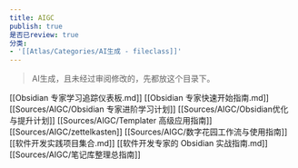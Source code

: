 ```yaml
---
title: AIGC
publish: true
是否已review: true
分类:
- '[[Atlas/Categories/AI生成 - fileclass]]'
---
```


> AI生成，且未经过审阅修改的，先都放这个目录下。

[[Obsidian 专家学习追踪仪表板.md]]
[[Obsidian 专家快速开始指南.md]]
[[Sources/AIGC/Obsidian 专家进阶学习计划]]
[[Sources/AIGC/Obsidian优化与提升计划]]
[[Sources/AIGC/Templater 高级应用指南]]
[[Sources/AIGC/zettelkasten]]
[[Sources/AIGC/数字花园工作流与使用指南]]
[[软件开发实践项目集合.md]]
[[软件开发专家的 Obsidian 实战指南.md]]
[[Sources/AIGC/笔记库整理总指南]]
